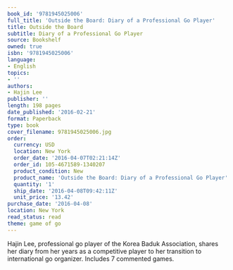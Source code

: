 ```yaml
---
book_id: '9781945025006'
full_title: 'Outside the Board: Diary of a Professional Go Player'
title: Outside the Board
subtitle: Diary of a Professional Go Player
source: Bookshelf
owned: true
isbn: '9781945025006'
language:
- English
topics:
- ''
authors:
- Hajin Lee
publisher: ''
length: 198 pages
date_published: '2016-02-21'
format: Paperback
type: book
cover_filename: 9781945025006.jpg
order:
  currency: USD
  location: New York
  order_date: '2016-04-07T02:21:14Z'
  order_id: 105-4671589-1340207
  product_condition: New
  product_name: 'Outside the Board: Diary of a Professional Go Player'
  quantity: '1'
  ship_date: '2016-04-08T09:42:11Z'
  unit_price: '13.42'
purchase_date: '2016-04-08'
location: New York
read_status: read
theme: game of go
---
```

Hajin Lee, professional go player of the Korea Baduk Association, shares her diary from her years as a competitive player to her transition to international go organizer. Includes 7 commented games.

